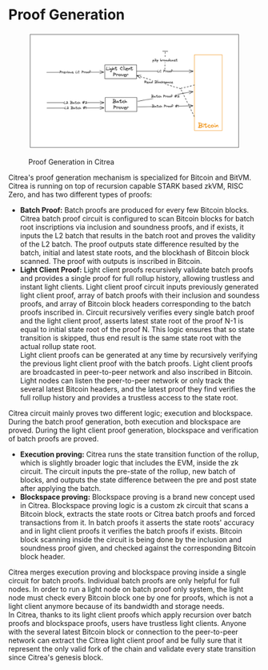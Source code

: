 # Proof Generation



<figure><img src="../../.gitbook/assets/prover.png" alt=""><figcaption><p>Proof Generation in Citrea</p></figcaption></figure>

Citrea's proof generation mechanism is specialized for Bitcoin and BitVM. Citrea is running on top of recursion capable STARK based zkVM, RISC Zero, and has two different types of proofs:&#x20;

* **Batch Proof:** Batch proofs are produced for every few Bitcoin blocks. Citrea batch proof circuit is configured to scan Bitcoin blocks for batch root inscriptions via inclusion and soundness proofs, and if exists, it inputs the L2 batch that results in the batch root and proves the validity of the L2 batch. The proof outputs state difference resulted by the batch, initial and latest state roots, and the blockhash of Bitcoin block scanned. The proof with outputs is inscribed in Bitcoin.&#x20;
* **Light Client Proof:** Light client proofs recursively validate batch proofs and provides a single proof for full rollup history, allowing trustless and instant light clients. Light client proof circuit inputs previously generated light client proof, array of batch proofs with their inclusion and soundess proofs, and array of Bitcoin block headers corresponding to the batch proofs inscribed in. Circuit recursively verifies every single batch proof and the light client proof, asserts latest state root of the proof N-1 is equal to initial state root of the proof N. This logic ensures that so state transition is skipped, thus end result is the same state root with the actual rollup state root. \
  Light client proofs can be generated at any time by recursively verifying the previous light client proof with the batch proofs. Light client proofs are broadcasted in peer-to-peer network and also inscribed in Bitcoin.\
  Light nodes can listen the peer-to-peer network or only track the several latest Bitcoin headers, and the latest proof they find verifies the full rollup history and provides a trustless access to the state root.

Citrea circuit mainly proves two different logic; execution and blockspace. During the batch proof generation, both execution and blockspace are proved. During the light client proof generation, blockspace and verification of batch proofs are proved.

* **Execution proving:** Citrea runs the state transition function of the rollup, which is slightly broader logic that includes the EVM, inside the zk circuit. The circuit inputs the pre-state of the rollup, new batch of blocks, and outputs the state difference between the pre and post state after applying the batch.
* **Blockspace proving:** Blockspace proving is a brand new concept used in Citrea. Blockspace proving logic is a custom zk circuit that scans a Bitcoin block, extracts the state roots or Citrea batch proofs and forced transactions from it. In batch proofs it asserts the state roots' accuracy and in light client proofs it verifies the batch proofs if exists. Bitcoin block scanning inside the circuit is being done by the inclusion and soundness proof given, and checked against the corresponding Bitcoin block header.

Citrea merges execution proving and blockspace proving inside a single circuit for batch proofs. Individual batch proofs are only helpful for full nodes. In order to run a light node on batch proof only system, the light node must check every Bitcoin block one by one for proofs, which is not a light client anymore because of its bandwidth and storage needs. \
In Citrea, thanks to its light client proofs which apply recursion over batch proofs and blockspace proofs, users have trustless light clients. Anyone with the several latest Bitcoin block or connection to the peer-to-peer network can extract the Citrea light client proof and be fully sure that it represent the only valid fork of the chain and validate every state transition since Citrea's genesis block.
